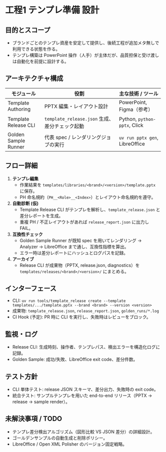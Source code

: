 # 工程1 テンプレ準備 設計

## 目的とスコープ
- ブランドごとのテンプレ資産を安定して提供し、後続工程が追加メタ無しで利用できる状態を作る。
- テンプレ構築は PowerPoint 操作（人手）が主体だが、品質担保と受け渡しは自動化を前提に設計する。

## アーキテクチャ構成
| モジュール | 役割 | 主な技術 / ツール |
| --- | --- | --- |
| Template Authoring | PPTX 編集・レイアウト設計 | PowerPoint, Figma（参考） |
| Template Release CLI | `template_release.json` 生成、差分チェック起動 | Python, `python-pptx`, Click |
| Golden Sample Runner | 代表 spec / レンダリングジョブの実行 | `uv run pptx gen`, LibreOffice |

## フロー詳細
1. **テンプレ編集**  
   - 作業結果を `templates/libraries/<brand>/<version>/template.pptx` に保存。  
   - PH 命名規約（`PH__<Role>__<Index>`）とレイアウト命名規約を遵守。
2. **自動診断 (仮)**  
   - Template Release CLI がテンプレを解析し、`template_release.json` と差分レポートを生成。  
   - 重複 PH / 不正レイアウトがあれば `release_report.json` に出力し FAIL。
3. **互換性チェック**  
   - Golden Sample Runner が既知 spec を用いてレンダリング → Analyzer → LibreOffice まで通し、互換性指標を算出。  
   - エラー時は差分レポートにハッシュとログパスを記録。
4. **アーカイブ**  
   - Release CLI が成果物（PPTX, release.json, diagnostics）を `templates/releases/<brand>/<version>/` にまとめる。

## インターフェース
- CLI: `uv run tools/template_release create --template templates/.../template.pptx --brand <brand> --version <version>`
- 成果物: `template_release.json`, `release_report.json`, `golden_runs/*.log`
- CI Hook (予定): PR 時に CLI を実行し、失敗時はレビューをブロック。

## 監視・ログ
- Release CLI: 生成時刻、操作者、テンプレパス、検出エラーを構造化ログに記録。
- Golden Sample: 成功/失敗、LibreOffice exit code、差分件数。

## テスト方針
- CLI 単体テスト: release JSON スキーマ、差分出力、失敗時の exit code。
- 統合テスト: サンプルテンプレを用いた end-to-end リリース（PPTX → release → sample render）。

## 未解決事項 / TODO
- テンプレ差分検出アルゴリズム（図形比較 VS JSON 差分）の詳細設計。
- ゴールデンサンプルの自動生成と削除ポリシー。
- LibreOffice / Open XML Polisher のバージョン固定戦略。
